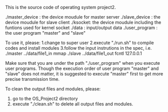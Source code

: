 This is the source code of operating system project2.

./master_device : the device moudule for master server
./slave_device  : the device moudule for slave client
./ksocket: the device moudule including the funtions used for kernel socket
./data   : input/output data
./user_program : the user program "master" and "slave"


To use it, please:
1.change to super user
2.execute "./run.sh" to compile codes and install modules
3.follow the input instrutions in the spec, 
i.e.
./master ../data/file1_in mmap
./slave ../data/file1_out fcntl 127.0.0.1

Make sure that you are under the path "./user_program" when you execute user programs.
Though the execution order of user program "master" and "slave" does not matter,
it is suggested to execute "master" first to get more precise transmission time.

To clean the output files and modules, please:
1. go to the OS_Project2 directory
2. execute "./clean.sh" to delete all output files and modules.

